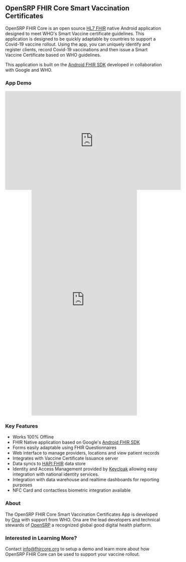 ## OpenSRP FHIR Core Smart Vaccination Certificates

OpenSRP FHIR Core is an open source [HL7 FHIR](https://www.hl7.org/fhir/overview.html) native Android application designed to meet WHO's Smart Vaccine certificate guidelines. This application is designed to be quickly adaptable by countries to support a Covid-19 vaccine rollout.  Using the app, you can uniquely identify and register clients, record Covid-19 vaccinations and then issue a Smart Vaccine Certificate based on WHO guidelines.

This application is built on the [Android FHIR SDK](https://github.com/google/android-fhir) developed in collaboration with Google and WHO.

### App Demo
<center><iframe width="560" height="315" src="https://www.youtube-nocookie.com/embed/Sj3ogB-PVVo" title="YouTube video player" frameborder="0" allow="accelerometer; autoplay; clipboard-write; encrypted-media; gyroscope; picture-in-picture" allowfullscreen></iframe></center>

<center><iframe width="336" height="720" src="https://www.loom.com/embed/9beb0ec92745489a805dabbd1e0b5c40" frameborder="0" webkitallowfullscreen mozallowfullscreen allowfullscreen></iframe></center>

### Key Features

* Works 100% Offline
* FHIR Native application based on Google's [Android FHIR SDK](https://github.com/google/android-fhir)
* Forms easily adaptable using FHIR Questionnaires 
* Web interface to manage providers, locations and view patient records
* Integrates with Vaccine Certificate Issuance server
* Data syncs to [HAPI FHIR](https://hapifhir.io) data store
* Identity and Access Management provided by [Keycloak](https://www.keycloak.org) allowing easy integration with national identity services.
* Integration with data warehouse and realtime dashboards for reporting purposes
* NFC Card and contactless biometric integration available



### About

The OpenSRP FHIR Core Smart Vaccination Certificates App is developed by [Ona](https://ona.io) with support from WHO.  Ona are the lead developers and technical stewards of [OpenSRP](https://smartregister.org) a recognized global good digital health platform.


### Interested in Learning More?

Contact [info@fhircore.org](mailto:info@fhircore.org) to setup a demo and learn more about how OpenSRP FHIR Core can be used to support your vaccine rollout.




